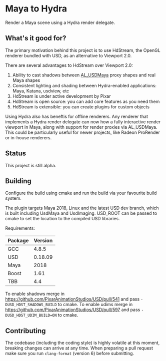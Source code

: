 # Maya to Hydra

Render a Maya scene using a Hydra render delegate.

## What's it good for?

The primary motivation behind this project is to use HdStream, the
OpenGL renderer bundled with USD, as an alternative to
Viewport 2.0.

There are several advantages to HdStream over Viewport 2.0:

1. Ability to cast shadows between [AL_USDMaya](www.github.com/AnimalLogc/AL_usdMaya) proxy shapes and real Maya shapes
1. Consistent lighting and shading between Hydra-enabled applications: Maya, Katana, usdview, etc
1. HdStream is under active development by Pixar
1. HdStream is open source: you can add core features as you need them
1. HdStream is extensible: you can create plugins for custom objects

Using Hydra also has beneftis for offline renderers. Any renderer that implements a Hydra render delegate can now how a fully interactive render viewport in Maya, along with support for render proxies via AL_USDMaya. This could be particularly useful for newer projects, like Radeon ProRender or in-house renderers.

## Status

This project is still alpha.

## Building

Configure the build using cmake and run the build via your favourite build system.

The plugin targets Maya 2018, Linux and the latest USD dev branch, which is built including UsdMaya and UsdImaging. USD_ROOT can be passed to cmake to set the location to the compiled USD libraries.

Requirements:

| Package | Version |
| --- | --- |
| GCC | 4.8.5 |
| USD | 0.18.09 |
| Maya | 2018 |
| Boost | 1.61 |
| TBB | 4.4 |

To enable shadows merge in https://github.com/PixarAnimationStudios/USD/pull/541 and pass `-DUSD_HDST_SHADOWS_BUILD` to cmake.
To enable udims merge in https://github.com/PixarAnimationStudios/USD/pull/597 and pass `-DUSD_HDST_UDIM_BUILD=ON` to cmake.

## Contributing

The codebase (including the coding style) is highly volatile at this moment, breaking changes can arrive at any time. When preparing a pull request make sure you run `clang-format` (version 6) before submitting.
